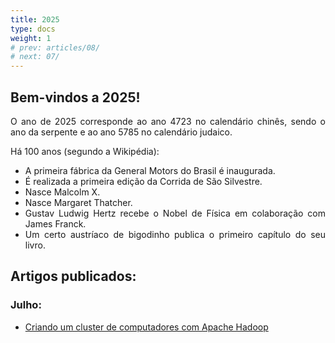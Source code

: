 ```yaml
---
title: 2025
type: docs
weight: 1
# prev: articles/08/
# next: 07/
---
```


<style>body {text-align: justify}</style>

## Bem-vindos a 2025!

O ano de 2025 corresponde ao ano 4723 no calendário chinês, sendo o ano da serpente e ao ano 5785 no calendário judaico.


Há 100 anos (segundo a Wikipédia):
* A primeira fábrica da General Motors do Brasil é inaugurada.
* É realizada a primeira edição da Corrida de São Silvestre.
* Nasce Malcolm X.
* Nasce Margaret Thatcher.
* Gustav Ludwig Hertz recebe o Nobel de Física em colaboração com James Franck.
* Um certo austríaco de bigodinho publica o primeiro capítulo do seu livro.


## Artigos publicados:

### Julho:

* [Criando um cluster de computadores com Apache Hadoop](07/1-hadoop-cluster)
